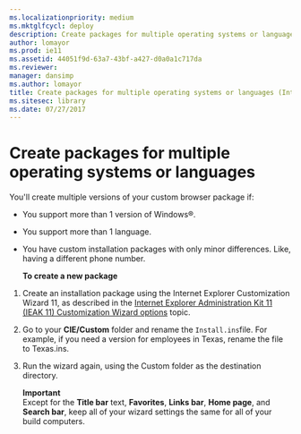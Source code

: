 ```yaml
---
ms.localizationpriority: medium
ms.mktglfcycl: deploy
description: Create packages for multiple operating systems or languages
author: lomayor
ms.prod: ie11
ms.assetid: 44051f9d-63a7-43bf-a427-d0a0a1c717da
ms.reviewer: 
manager: dansimp
ms.author: lomayor
title: Create packages for multiple operating systems or languages (Internet Explorer 11 for IT Pros)
ms.sitesec: library
ms.date: 07/27/2017
---
```



# Create packages for multiple operating systems or languages
You'll create multiple versions of your custom browser package if:

- You support more than 1 version of Windows®.

- You support more than 1 language.

- You have custom installation packages with only minor differences. Like, having a different phone number.

  **To create a new package**

1.  Create an installation package using the Internet Explorer Customization Wizard 11, as described in the [Internet Explorer Administration Kit 11 (IEAK 11) Customization Wizard options](../ie11-ieak/ieak11-wizard-custom-options.md) topic.

2.  Go to your **CIE/Custom** folder and rename the `Install.ins`file. For example, if you need a version for employees in Texas, rename the file to Texas.ins.

3.  Run the wizard again, using the Custom folder as the destination directory.<p>
**Important**<br>
Except for the **Title bar** text, **Favorites**, **Links bar**, **Home page**, and **Search bar**, keep all of your wizard settings the same for all of your build computers.

     

 

 



